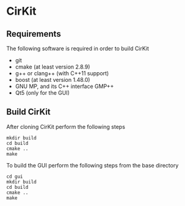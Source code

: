 # CirKit

## Requirements

The following software is required in order to build CirKit

* git
* cmake (at least version 2.8.9)
* g++ or clang++ (with C++11 support)
* boost (at least version 1.48.0)
* GNU MP, and its C++ interface GMP++
* Qt5 (only for the GUI)

## Build CirKit

After cloning CirKit perform the following steps

    mkdir build
    cd build
    cmake ..
    make

To build the GUI perform the following steps from the base directory

    cd gui
    mkdir build
    cd build
    cmake ..
    make
